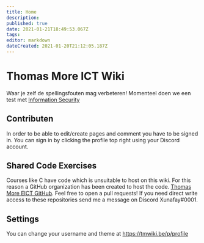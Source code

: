 ```yaml
---
title: Home
description: 
published: true
date: 2021-01-21T18:49:53.067Z
tags: 
editor: markdown
dateCreated: 2021-01-20T21:12:05.187Z
---
```


# Thomas More ICT Wiki

Waar je zelf de spellingsfouten mag verbeteren!
Momenteel doen we een test met [Information Security](/Information_Security)

## Contributen

In order to be able to edit/create pages and comment you have to be signed in.
You can sign in by clicking the profile top right using your Discord account.

## Shared Code Exercises
Courses like C have code which is unsuitable to host on this wiki. For this reason a GitHub organization has been created to host the code. [Thomas More EICT GitHub](https://github.com/tm-eict). Feel free to open a pull requests! If you need direct write access to these repositories send me a message on Discord Xunafay#0001.

## Settings
You can change your username and theme at https://tmwiki.be/p/profile